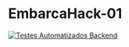 # EmbarcaHack-01

[![Testes Automatizados Backend](https://github.com/joao-tolomelli/EmbarcaHack-01/actions/workflows/testes-node.yml/badge.svg)](https://github.com/joao-tolomelli/EmbarcaHack-01)


